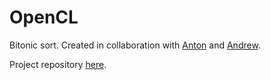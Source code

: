 # OpenCL

Bitonic sort. Created in collaboration with [Anton](https://github.com/uslsteen) and 
[Andrew](https://github.com/derzhavin3016).

Project repository [here](https://github.com/Tako-San/OpenCL).

